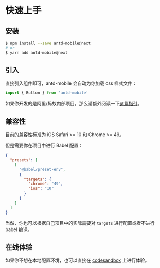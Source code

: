 # 快速上手

## 安装

```bash
$ npm install --save antd-mobile@next
# or
$ yarn add antd-mobile@next
```

## 引入

直接引入组件即可，antd-mobile 会自动为你加载 css 样式文件：

```js
import { Button } from 'antd-mobile'
```

如果你开发的是阿里/蚂蚁内部项目，那么请额外阅读一下[这篇指引](https://yuque.antfin.com/antd-mobile/kfcgs3/md4or5)。

## 兼容性

目前的兼容性标准为 iOS Safari >= 10 和 Chrome >= 49。

但是需要你在项目中进行 Babel 配置：

```json
{
  "presets": [
    [
      "@babel/preset-env",
      {
        "targets": {
          "chrome": "49",
          "ios": "10"
        }
      }
    ]
  ]
}
```

当然，你也可以根据自己项目中的实际需要对 `targets` 进行配置或者不进行 babel 编译。

## 在线体验

如果你不想在本地配置环境，也可以直接在 [codesandbox](https://codesandbox.io/s/antd-mobile-snrxr?file=/package.json) 上进行体验。
